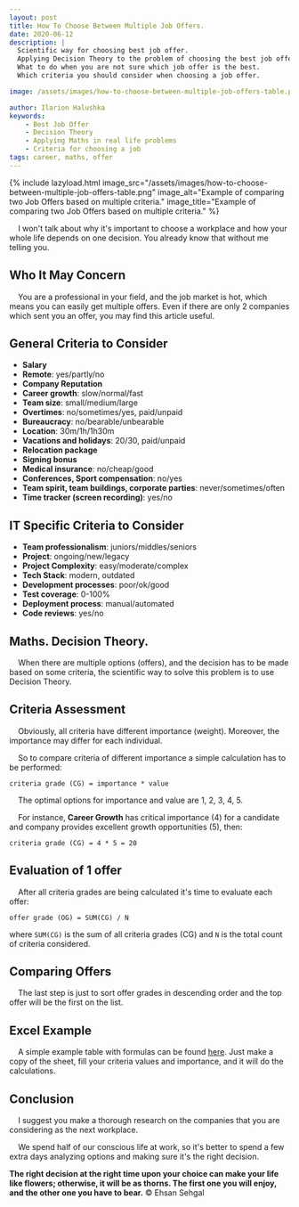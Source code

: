 ```yaml
---
layout: post
title: How To Choose Between Multiple Job Offers.
date: 2020-06-12
description: |
  Scientific way for choosing best job offer. 
  Applying Decision Theory to the problem of choosing the best job offer.
  What to do when you are not sure which job offer is the best.
  Which criteria you should consider when choosing a job offer.

image: /assets/images/how-to-choose-between-multiple-job-offers-table.png

author: Ilarion Halushka
keywords:
    - Best Job Offer
    - Decision Theory
    - Applying Maths in real life problems
    - Criteria for choosing a job
tags: career, maths, offer
---
```


{% include lazyload.html image_src="/assets/images/how-to-choose-between-multiple-job-offers-table.png" image_alt="Example of comparing two Job Offers based on multiple criteria." image_title="Example of comparing two Job Offers based on multiple criteria." %}

&nbsp;&nbsp;&nbsp; I won't talk about why it's important to choose a workplace and how your whole life depends on one decision. 
You already know that without me telling you.

## Who It May Concern

&nbsp;&nbsp;&nbsp; You are a professional in your field, and the job market is hot,
which means you can easily get multiple offers. 
Even if there are only 2 companies which sent you an offer, you may find this article useful.

## General Criteria to Consider

* **Salary**
* **Remote**: yes/partly/no
* **Company Reputation**
* **Career growth**: slow/normal/fast
* **Team size**: small/medium/large
* **Overtimes**: no/sometimes/yes, paid/unpaid
* **Bureaucracy**: no/bearable/unbearable
* **Location**: 30m/1h/1h30m
* **Vacations and holidays**: 20/30, paid/unpaid 
* **Relocation package**
* **Signing bonus**
* **Medical insurance**: no/cheap/good
* **Conferences, Sport compensation**: no/yes 
* **Team spirit, team buildings, corporate parties**: never/sometimes/often 
* **Time tracker (screen recording)**: yes/no

## IT Specific Criteria to Consider

* **Team professionalism**: juniors/middles/seniors
* **Project**: ongoing/new/legacy
* **Project Complexity**: easy/moderate/complex
* **Tech Stack**: modern, outdated
* **Development processes**: poor/ok/good
* **Test coverage**: 0-100%
* **Deployment process**: manual/automated
* **Code reviews**: yes/no

## Maths. Decision Theory.

&nbsp;&nbsp;&nbsp; When there are multiple options (offers), and the decision has to be made based on some criteria,
the scientific way to solve this problem is to use Decision Theory.

## Criteria Assessment

&nbsp;&nbsp;&nbsp; Obviously, all criteria have different importance (weight). Moreover, the importance may differ for each individual.

&nbsp;&nbsp;&nbsp; So to compare criteria of different importance a simple calculation has to be performed:

```criteria grade (CG) = importance * value```

&nbsp;&nbsp;&nbsp; The optimal options for importance and value are 1, 2, 3, 4, 5.

&nbsp;&nbsp;&nbsp; For instance, **Career Growth** has critical importance (4) for a candidate
 and company provides excellent growth opportunities (5), then: 
 
```criteria grade (CG) = 4 * 5 = 20```

## Evaluation of 1 offer

&nbsp;&nbsp;&nbsp; After all criteria grades are being calculated it's time to evaluate each offer:

```offer grade (OG) = SUM(CG) / N```

where `SUM(CG)` is the sum of all criteria grades (CG) and `N` is the total count of criteria considered.

## Comparing Offers

&nbsp;&nbsp;&nbsp; The last step is just to sort offer grades in descending order and the top offer will be the first on the list.


## Excel Example

&nbsp;&nbsp;&nbsp; A simple example table with formulas can be found [here](https://docs.google.com/spreadsheets/d/1FxxJnf5xfQh8zEDunn90jcqkF2UM8rv2e9bo47EbXLQ/edit?usp=sharing).
Just make a copy of the sheet, fill your criteria values and importance,
 and it will do the calculations.
 

## Conclusion

&nbsp;&nbsp;&nbsp; I suggest you make a thorough research on the companies that you are considering as the next workplace.

&nbsp;&nbsp;&nbsp; We spend half of our conscious life at work, so it's better to spend a few extra days analyzing options and making sure it's the right decision.
 
**The right decision at the right time upon your choice can make your life like flowers; otherwise, it will be as thorns. The first one you will enjoy, and the other one you have to bear.**
© Ehsan Sehgal







